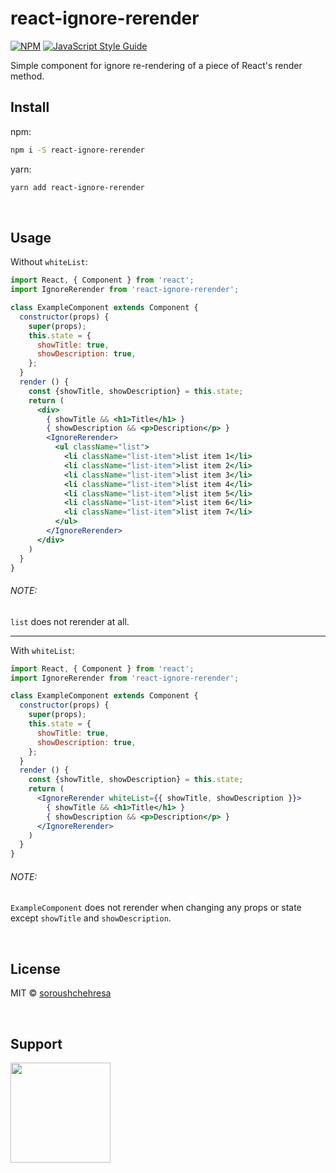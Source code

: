 # react-ignore-rerender
[![NPM](https://img.shields.io/npm/v/react-ignore-rerender.svg)](https://www.npmjs.com/package/react-ignore-rerender) [![JavaScript Style Guide](https://img.shields.io/badge/code_style-standard-brightgreen.svg)](https://standardjs.com)

Simple component for ignore re-rendering of a piece of React's render method.

## Install

npm:

```bash
npm i -S react-ignore-rerender
```


yarn:

```bash
yarn add react-ignore-rerender
```

<br />

## Usage

Without ```whiteList```:

```jsx
import React, { Component } from 'react';
import IgnoreRerender from 'react-ignore-rerender';

class ExampleComponent extends Component {
  constructor(props) {
    super(props);
    this.state = {
      showTitle: true,
      showDescription: true,
    };
  }
  render () {
    const {showTitle, showDescription} = this.state;
    return (
      <div>
        { showTitle && <h1>Title</h1> }
        { showDescription && <p>Description</p> }
        <IgnoreRerender>
          <ul className="list">
            <li className="list-item">list item 1</li>
            <li className="list-item">list item 2</li>
            <li className="list-item">list item 3</li>
            <li className="list-item">list item 4</li>
            <li className="list-item">list item 5</li>
            <li className="list-item">list item 6</li>
            <li className="list-item">list item 7</li>
          </ul>
        </IgnoreRerender>
      </div>
    )
  }
}
```

###### NOTE:

```list``` does not rerender at all.

***

With ```whiteList```:

```jsx
import React, { Component } from 'react';
import IgnoreRerender from 'react-ignore-rerender';

class ExampleComponent extends Component {
  constructor(props) {
    super(props);
    this.state = {
      showTitle: true,
      showDescription: true,
    };
  }
  render () {
    const {showTitle, showDescription} = this.state;
    return (
      <IgnoreRerender whiteList={{ showTitle, showDescription }}>
        { showTitle && <h1>Title</h1> }
        { showDescription && <p>Description</p> }
      </IgnoreRerender>
    )
  }
}
```

###### NOTE:

```ExampleComponent``` does not rerender when changing any props or state except ```showTitle``` and ```showDescription```.

<br />

## License
MIT © [soroushchehresa](https://github.com/soroushchehresa)

<br />

## Support
<a href="https://www.patreon.com/soroushchehresa">
	<img src="https://c5.patreon.com/external/logo/become_a_patron_button@2x.png" width="160">
</a>

